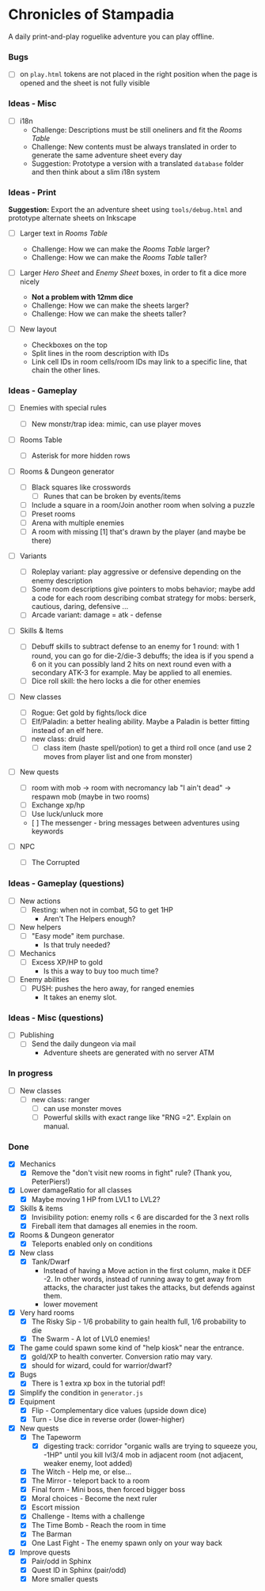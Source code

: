 # Chronicles of Stampadia

A daily print-and-play roguelike adventure you can play offline.

### Bugs

- [ ] on `play.html` tokens are not placed in the right position when the page is opened and the sheet is not fully visible

### Ideas - Misc

- [ ] i18n
  - Challenge: Descriptions must be still oneliners and fit the _Rooms Table_
  - Challenge: New contents must be always translated in order to generate the same adventure sheet every day
  - Suggestion: Prototype a version with a translated `database` folder and then think about a slim i18n system

### Ideas - Print

**Suggestion:** Export the an adventure sheet using `tools/debug.html` and prototype alternate sheets on Inkscape

- [ ] Larger text in _Rooms Table_
  - Challenge: How we can make the _Rooms Table_ larger?
  - Challenge: How we can make the _Rooms Table_ taller?  

- [ ] Larger _Hero Sheet_ and _Enemy Sheet_ boxes, in order to fit a dice more nicely
  - **Not a problem with 12mm dice**
  - Challenge: How we can make the sheets larger?
  - Challenge: How we can make the sheets taller?

- [ ] New layout
  - Checkboxes on the top
  - Split lines in the room description with IDs
  - Link cell IDs in room cells/room IDs may link to a specific line, that chain the other lines.

### Ideas - Gameplay

- [ ] Enemies with special rules
  - [ ] New monstr/trap idea: mimic, can use player moves

- [ ] Rooms Table
  - [ ] Asterisk for more hidden rows

- [ ] Rooms & Dungeon generator
  - [ ] Black squares like crosswords
    - [ ] Runes that can be broken by events/items
  - [ ] Include a square in a room/Join another room when solving a puzzle
  - [ ] Preset rooms
  - [ ] Arena with multiple enemies
  - [ ] A room with missing [1] that's drawn by the player (and maybe be there)

- [ ] Variants 
  - [ ] Roleplay variant: play aggressive or defensive depending on the enemy description
  - [ ] Some room descriptions give pointers to mobs behavior; maybe add a code for each room describing combat strategy for mobs: berserk, cautious, daring, defensive ...
  - [ ] Arcade variant: damage = atk - defense

- [ ] Skills & Items
  - [ ] Debuff skills to subtract defense to an enemy for 1 round: with 1 round, you can go for die-2/die-3 debuffs; the idea is if you spend a 6 on it you can possibly land 2 hits on next round even with a secondary ATK-3 for example. May be applied to all enemies.
  - [ ] Dice roll skill: the hero locks a die for other enemies

- [ ] New classes
  - [ ] Rogue: Get gold by fights/lock dice
  - [ ] Elf/Paladin: a better healing ability. Maybe a Paladin is better fitting instead of an elf here.
  - [ ] new class: druid
    - [ ] class item (haste spell/potion) to get a third roll once (and use 2 moves from player list and one from monster)

- [ ] New quests
  - [ ] room with mob -> room with necromancy lab "I ain't dead" -> respawn mob (maybe in two rooms)
  - [ ] Exchange xp/hp
  - [ ] Use luck/unluck more
  - [ ] The messenger - bring messages between adventures using keywords

- [ ] NPC
  - [ ] The Corrupted

### Ideas - Gameplay (questions)

- [ ] New actions
  - [ ] Resting: when not in combat, 5G to get 1HP
    - Aren't The Helpers enough?

- [ ] New helpers
  - [ ] "Easy mode" item purchase.
    - Is that truly needed?

- [ ] Mechanics
  - [ ] Excess XP/HP to gold
    - Is this a way to buy too much time?

- [ ] Enemy abilities
  - [ ] PUSH: pushes the hero away, for ranged enemies
    - It takes an enemy slot.

### Ideas - Misc (questions)

- [ ] Publishing
  - [ ] Send the daily dungeon via mail
    - Adventure sheets are generated with no server ATM

### In progress

- [ ] New classes
  - [ ] new class: ranger
    - [ ] can use monster moves
    - [ ] Powerful skills with exact range like "RNG =2". Explain on manual.

### Done

- [x] Mechanics
  - [x] Remove the "don't visit new rooms in fight" rule? (Thank you, PeterPiers!)
- [x] Lower damageRatio for all classes
  - [x] Maybe moving 1 HP from LVL1 to LVL2?
- [x] Skills & items
  - [x] Invisibility potion: enemy rolls < 6 are discarded for the 3 next rolls
  - [x] Fireball item that damages all enemies in the room.
- [x] Rooms & Dungeon generator
  - [x] Teleports enabled only on conditions
- [x] New class
  - [x] Tank/Dwarf
    - Instead of having a Move action in the first column, make it DEF -2. In other words, instead of running away to get away from attacks, the character just takes the attacks, but defends against them.
    - lower movement
- [x] Very hard rooms
  - [x] The Risky Sip - 1/6 probability to gain health full, 1/6 probability to die
  - [x] The Swarm - A lot of LVL0 enemies!
- [x] The game could spawn some kind of "help kiosk" near the entrance.
  - [x] gold/XP to health converter. Conversion ratio may vary.
  - [x] should for wizard, could for warrior/dwarf?
- [x] Bugs
  - [x] There is 1 extra xp box in the tutorial pdf!
- [x] Simplify the condition in `generator.js`
- [x] Equipment
  - [x] Flip - Complementary dice values (upside down dice)
  - [x] Turn - Use dice in reverse order (lower-higher)
- [x] New quests
  - [x] The Tapeworm
    -[x] digesting track: corridor "organic walls are trying to squeeze you, -1HP" until you kill lvl3/4 mob in adjacent room (not adjacent, weaker enemy, loot added)
  - [x] The Witch - Help me, or else...
  - [x] The Mirror - teleport back to a room
  - [x] Final form - Mini boss, then forced bigger boss
  - [x] Moral choices - Become the next ruler
  - [x] Escort mission
  - [x] Challenge - Items with a challenge
  - [x] The Time Bomb - Reach the room in time
  - [x] The Barman
  - [x] One Last Fight - The enemy spawn only on your way back  
- [x] Improve quests
  - [x] Pair/odd in Sphinx
  - [x] Quest ID in Sphinx (pair/odd)
  - [x] More smaller quests
